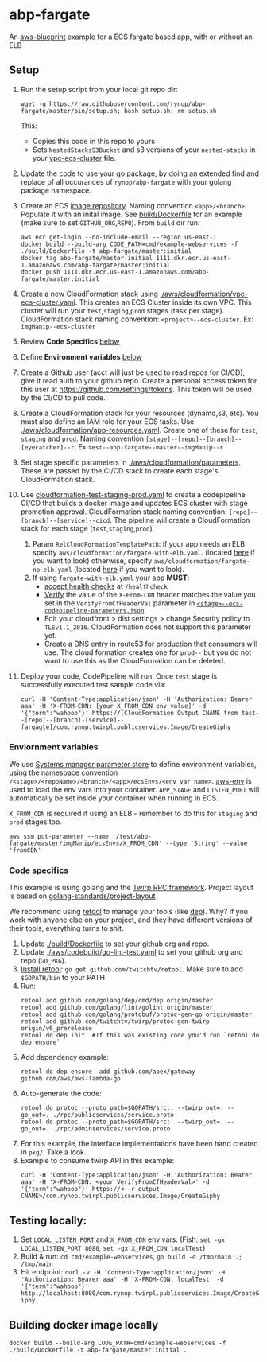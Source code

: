 # abp-fargate

An [aws-blueprint](https://github.com/rynop/aws-blueprint) example for a ECS fargate based app, with or without an ELB

## Setup

1. Run the setup script from your local git repo dir: 
    ```
    wget -q https://raw.githubusercontent.com/rynop/abp-fargate/master/bin/setup.sh; bash setup.sh; rm setup.sh
    ```

    This:
    *  Copies this code in this repo to yours
    *  Sets `NestedStacksS3Bucket` and s3 versions of your `nested-stacks` in your [vpc-ecs-cluster](./aws/cloudformation/vpc-ecs-cluster.yaml) file.
1. Update the code to use your go package, by doing an extended find and replace of all occurances of `rynop/abp-fargate` with your golang package namespace.
1. Create an ECS [image repository](https://console.aws.amazon.com/ecs/home?region=us-east-1#/repositories).  Naming convention `<app>/<branch>`. Populate it with an inital image. See [build/Dockerfile](./build/Dockerfile) for an example (make sure to set `GITHUB_ORG`,`REPO`).  From `build` dir run:
    ```
    aws ecr get-login --no-include-email --region us-east-1
    docker build --build-arg CODE_PATH=cmd/example-webservices -f ./build/Dockerfile -t abp-fargate/master:initial
    docker tag abp-fargate/master:initial 1111.dkr.ecr.us-east-1.amazonaws.com/abp-fargate/master:initial
    docker push 1111.dkr.ecr.us-east-1.amazonaws.com/abp-fargate/master:initial
    ```
1. Create a new CloudFormation stack using [./aws/cloudformation/vpc-ecs-cluster.yaml](./aws/cloudformation/vpc-ecs-cluster.yaml).  This creates an ECS Cluster inside its own VPC. This cluster will run your `test`,`staging`,`prod` stages (task per stage). CloudFormation stack naming convention: `<project>--ecs-cluster`. Ex: `imgManip--ecs-cluster`
1. Review **Code Specifics** [below](https://github.com/rynop/abp-fargate#code-specifics)
1. Define **Environment variables** [below](https://github.com/rynop/abp-fargate#enviornment-variables)
1. Create a Github user (acct will just be used to read repos for CI/CD), give it read auth to your github repo.  Create a personal access token for this user at https://github.com/settings/tokens.  This token will be used by the CI/CD to pull code.
1. Create a CloudFormation stack for your resources (dynamo,s3, etc).  You must also define an IAM role for your ECS tasks.  Use [./aws/cloudformation/app-resources.yaml](./aws/cloudformation/app-resources.yaml).  Create one of these for `test`, `staging` and `prod`.  Naming convention `[stage]--[repo]--[branch]--[eyecatcher]--r`.  Ex `test--abp-fargate--master--imgManip--r`
1. Set stage specific parameters in [./aws/cloudformation/parameters](./aws/cloudformation/parameters/).  These are passed by the CI/CD stack to create each stage's CloudFormation stack.
1. Use [cloudformation-test-staging-prod.yaml](https://github.com/rynop/aws-blueprint/blob/master/pipelines/cicd/cloudformation-test-staging-prod.yaml) to create a codepipeline CI/CD that builds a docker image and updates ECS cluster with stage promotion approval. CloudFormation stack naming convention: `[repo]--[branch]--[service]--cicd`.  The pipeline will create a CloudFormation stack for each stage (`test`,`staging`,`prod`).
    1. Param `RelCloudFormationTemplatePath`: if your app needs an ELB specify `aws/cloudformation/fargate-with-elb.yaml`. (located [here](./aws/cloudformation/fargate-with-elb.yaml) if you want to look) otherwise, specify `aws/cloudformation/fargate-no-elb.yaml` (located [here](./aws/cloudformation/fargate-no-elb.yaml) if you want to look). 
    1. If using `fargate-with-elb.yaml` your app **MUST**:
        * [accept health checks](./cmd/example-webservices/main.go#L29) at `/healthcheck`
        * [Verify](./pkg/serverhooks/main.go#L38) the value of the `X-From-CDN` header matches the value you set in the `VerifyFromCfHeaderVal` parameter in [`<stage>--ecs-codepipeline-parameters.json`](./aws/cloudformation/parameters/)
        * Edit your cloudfront > dist settings > change Security policy to `TLSv1.1_2016`.  CloudFormation does not support this parameter yet.
        * Create a DNS entry in route53 for production that consumers will use.  The cloud formation creates one for `prod--` but you do not want to use this as the CloudFormation can be deleted.
1. Deploy your code, CodePipeline will run.  Once `test` stage is successfully executed test sample code via:
    ```
    curl -H 'Content-Type:application/json' -H 'Authorization: Bearer aaa' -H 'X-FROM-CDN: [your X_FROM_CDN env value]' -d '{"term":"wahooo"}' https://[CloudFormation Output CNAME from test--[repo]--[branch]-[service]--fargagte]/com.rynop.twirpl.publicservices.Image/CreateGiphy
    ```        

### Enviornment variables

We use [Systems manager parameter store](https://console.aws.amazon.com/systems-manager/parameters) to define environment variables, using the namespace convention `/<stage>/<repoName>/<branch>/<app>/ecsEnvs/<env var name>`. [aws-env](https://github.com/Droplr/aws-env) is used to load the env vars into your container.  `APP_STAGE` and `LISTEN_PORT` will automatically be set inside your container when running in ECS.

`X_FROM_CDN` is required if using an ELB - remember to do this for `staging` and `prod` stages too.

```
aws ssm put-parameter --name '/test/abp-fargate/master/imgManip/ecsEnvs/X_FROM_CDN' --type 'String' --value 'fromCDN'
```

### Code specifics

This example is using golang and the [Twirp RPC framework](https://github.com/twitchtv/twirp).  Project layout is based on [golang-standards/project-layout](https://github.com/golang-standards/project-layout)

We recommend using [retool](https://github.com/twitchtv/retool) to manage your tools (like [dep](https://github.com/golang/dep)).  Why?  If you work with anyone else on your project, and they have different versions of their tools, everything turns to shit.

1. Update [./build/Dockerfile](./build/Dockerfile) to set your github org and repo.
1. Update [./aws/codebuild/go-lint-test.yaml](./aws/codebuild/go-lint-test.yaml) to set your github org and repo (`GO_PKG`).
1. [Install retool](https://github.com/twitchtv/retool#usage): `go get github.com/twitchtv/retool`. Make sure to add `$GOPATH/bin` to your PATH
1. Run:
    ```
    retool add github.com/golang/dep/cmd/dep origin/master
    retool add github.com/golang/lint/golint origin/master
    retool add github.com/golang/protobuf/protoc-gen-go origin/master
    retool add github.com/twitchtv/twirp/protoc-gen-twirp origin/v6_prerelease
    retool do dep init  #If this was existing code you'd run `retool do dep ensure`
    ```
1. Add dependency example: 
    ```
    retool do dep ensure -add github.com/apex/gateway github.com/aws/aws-lambda-go
    ```
1. Auto-generate the code:
    ```
    retool do protoc --proto_path=$GOPATH/src:. --twirp_out=. --go_out=. ./rpc/publicservices/service.proto 
    retool do protoc --proto_path=$GOPATH/src:. --twirp_out=. --go_out=. ./rpc/adminservices/service.proto 
    ```    
1. For this example, the interface implementations have been hand created in `pkg/`. Take a look.
1. Example to consume twirp API in this example: 
    ```
    curl -H 'Content-Type:application/json' -H 'Authorization: Bearer aaa' -H 'X-FROM-CDN: <your VerifyFromCfHeaderVal>' -d '{"term":"wahooo"}' https://<--r output CNAME>/com.rynop.twirpl.publicservices.Image/CreateGiphy
    ```

## Testing locally:
1.  Set `LOCAL_LISTEN_PORT` and `X_FROM_CDN` env vars. (Fish: `set -gx LOCAL_LISTEN_PORT 8080`, `set -gx X_FROM_CDN localTest`)
1.  Build & run: `cd cmd/example-webservices`, `go build -o /tmp/main .; /tmp/main`
1.  Hit endpoint: `curl -v -H 'Content-Type:application/json' -H 'Authorization: Bearer aaa' -H 'X-FROM-CDN: localTest' -d '{"term":"wahooo"}' http://localhost:8080/com.rynop.twirpl.publicservices.Image/CreateGiphy`


## Building docker image locally

```
docker build --build-arg CODE_PATH=cmd/example-webservices -f ./build/Dockerfile -t abp-fargate/master:initial .
```
